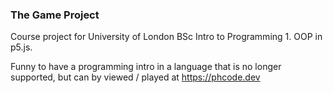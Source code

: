 ### The Game Project ###

Course project for University of London BSc Intro to Programming 1. OOP in p5.js.

Funny to have a programming intro in a language that is no longer supported, but can by viewed / played at https://phcode.dev
